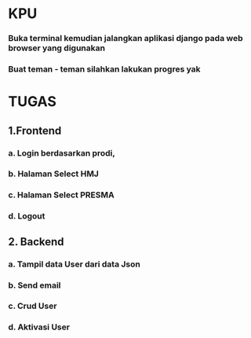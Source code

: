 # KPU
### Buka terminal kemudian jalangkan aplikasi django pada web browser yang digunakan
### Buat teman - teman silahkan lakukan progres yak

# TUGAS
## 1.Frontend
### a. Login berdasarkan prodi,
### b. Halaman Select HMJ
### c. Halaman Select PRESMA
### d. Logout

## 2. Backend
### a. Tampil data User dari data Json
### b. Send email
### c. Crud User
### d. Aktivasi User
